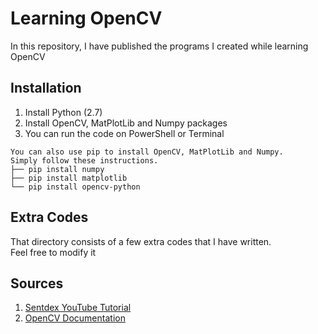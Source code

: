 # Learning OpenCV
In this repository, I have published the programs I created while learning OpenCV

## Installation
1. Install Python (2.7)
2. Install OpenCV, MatPlotLib and Numpy packages
3. You can run the code on PowerShell or Terminal
```
You can also use pip to install OpenCV, MatPlotLib and Numpy.  
Simply follow these instructions.
├── pip install numpy
├── pip install matplotlib
└── pip install opencv-python
```

## Extra Codes
That directory consists of a few extra codes that I have written. <br>
Feel free to modify it

## Sources
1. [Sentdex YouTube Tutorial](https://www.youtube.com/playlist?list=PLQVvvaa0QuDdttJXlLtAJxJetJcqmqlQq)
2. [OpenCV Documentation](http://docs.opencv.org/3.0-beta/doc/py_tutorials/py_tutorials.html)
